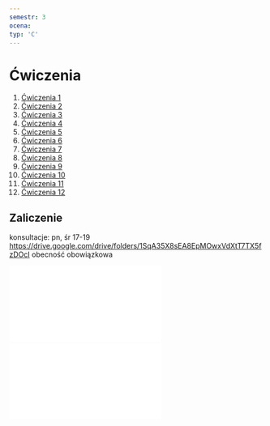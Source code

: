 ```yaml
---
semestr: 3
ocena: 
typ: 'C'
---
```


# Ćwiczenia
1. [Ćwiczenia 1](Notatki/Semestr%203/Architektura%20komputerów%201/Ćwiczenia/Ćwiczenia%201/Ćwiczenia%201.md)
2. [Ćwiczenia 2](Notatki/Semestr%203/Architektura%20komputerów%201/Ćwiczenia/Ćwiczenia%202/Ćwiczenia%202.md)
3. [Ćwiczenia 3](Notatki/Semestr%203/Architektura%20komputerów%201/Ćwiczenia/Ćwiczenia%203/Ćwiczenia%203.md)
4. [Ćwiczenia 4](Notatki/Semestr%203/Architektura%20komputerów%201/Ćwiczenia/Ćwiczenia%204/Ćwiczenia%204.md)
5. [Ćwiczenia 5](Notatki/Semestr%203/Architektura%20komputerów%201/Ćwiczenia/Ćwiczenia%205/Ćwiczenia%205.md)
6. [Ćwiczenia 6](Notatki/Semestr%203/Architektura%20komputerów%201/Ćwiczenia/Ćwiczenia%206/Ćwiczenia%206.md)
7. [Ćwiczenia 7](Notatki/Semestr%203/Architektura%20komputerów%201/Ćwiczenia/Ćwiczenia%207/Ćwiczenia%207.md)
8. [Ćwiczenia 8](Notatki/Semestr%203/Architektura%20komputerów%201/Ćwiczenia/Ćwiczenia%208/Ćwiczenia%208.md)
9. [Ćwiczenia 9](Notatki/Semestr%203/Architektura%20komputerów%201/Ćwiczenia/Ćwiczenia%209/Ćwiczenia%209.md)
10. [Ćwiczenia 10](Notatki/Semestr%203/Architektura%20komputerów%201/Ćwiczenia/Ćwiczenia%2010/Ćwiczenia%2010.md)
11. [Ćwiczenia 11](Notatki/Semestr%203/Architektura%20komputerów%201/Ćwiczenia/Ćwiczenia%2011/Ćwiczenia%2011.md)
12. [Ćwiczenia 12](Notatki/Semestr%203/Architektura%20komputerów%201/Ćwiczenia/Ćwiczenia%2012/Ćwiczenia%2012.md)

## Zaliczenie
konsultacje: pn, śr 17-19
https://drive.google.com/drive/folders/1SqA35X8sEA8EpMOwxVdXtT7TX5fzDOcI
obecność obowiązkowa

![](Notatki/Semestr%203/Architektura%20komputerów%201/Ćwiczenia/rozwiazania.pdf)
![](Notatki/Semestr%203/Architektura%20komputerów%201/Ćwiczenia/rysunki.pdf)